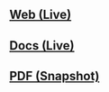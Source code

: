 ## [Web (Live)](https://docs.google.com/document/d/e/2PACX-1vRcNyTSJGp13KIvp5eS40uyOX6ZKnrHeLtZB4NqeXNGbNZhejqjdsx6fL09ekRRDgD9Tpx0yG0VV_5F/pub)

## [Docs (Live)](https://docs.google.com/document/d/1MVERbrzp4kTBvST2McpcWuKBK_4Lfs1b9uRpxFZj4Xw/edit?usp=sharing)

## [PDF (Snapshot)](https://github.com/SCC-Makerspace/Workshops/blob/master/Electronics/C-10%20Raspberry%20Pi%20Timelapse/C-10%20Raspberry%20Pi%20Timelapse.pdf)
